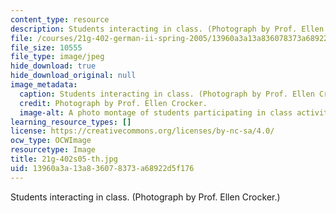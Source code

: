 ```yaml
---
content_type: resource
description: Students interacting in class. (Photograph by Prof. Ellen Crocker.)
file: /courses/21g-402-german-ii-spring-2005/13960a3a13a836078373a68922d5f176_21g-402s05-th.jpg
file_size: 10555
file_type: image/jpeg
hide_download: true
hide_download_original: null
image_metadata:
  caption: Students interacting in class. (Photograph by Prof. Ellen Crocker.)
  credit: Photograph by Prof. Ellen Crocker.
  image-alt: A photo montage of students participating in class activities.
learning_resource_types: []
license: https://creativecommons.org/licenses/by-nc-sa/4.0/
ocw_type: OCWImage
resourcetype: Image
title: 21g-402s05-th.jpg
uid: 13960a3a-13a8-3607-8373-a68922d5f176
---
```

Students interacting in class. (Photograph by Prof. Ellen Crocker.)